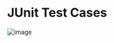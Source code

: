 # JUnit Test Cases
![image](https://github.com/hardikpachory/GET-Assignments/assets/173441284/693e0db2-8f53-40a5-83af-c1ce7ac672c6)
